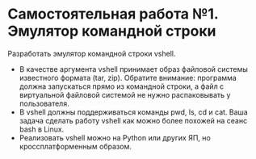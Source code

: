 # Самостоятельная работа №1. Эмулятор командной строки

Разработать эмулятор командной строки vshell. 
- В качестве аргумента vshell принимает образ файловой системы известного формата (tar, zip). Обратите внимание: программа должна запускаться прямо из командной строки, а файл с виртуальной файловой системой не нужно распаковывать у пользователя.
- В vshell должны поддерживаться команды pwd, ls, cd и cat. Ваша задача сделать работу vshell как можно более похожей на сеанс bash в Linux.
- Реализовать vshell можно на Python или других ЯП, но кроссплатформенным образом.